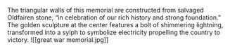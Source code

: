 The triangular walls of this memorial are constructed from salvaged Oldfairen stone, “in celebration of our rich history and strong foundation.” The golden sculpture at the center features a bolt of shimmering lightning, transformed into a sylph to symbolize electricity propelling the country to victory.
![[great war memorial.jpg]]